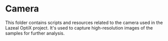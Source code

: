 # Camera
This folder contains scripts and resources related to the camera used in the Lazeal OptiX project. It's used to capture high-resolution images of the samples for further analysis.